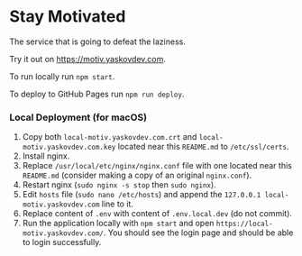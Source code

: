 # Stay Motivated

The service that is going to defeat the laziness.

Try it out on https://motiv.yaskovdev.com.

To run locally run `npm start`.

To deploy to GitHub Pages run `npm run deploy`.


### Local Deployment (for macOS)

1. Copy both `local-motiv.yaskovdev.com.crt` and `local-motiv.yaskovdev.com.key` located near this `README.md` to `/etc/ssl/certs`.
2. Install nginx.
3. Replace `/usr/local/etc/nginx/nginx.conf` file with one located near this `README.md` (consider making a copy of an original `nginx.conf`).
4. Restart nginx (`sudo nginx -s stop` then `sudo nginx`).
5. Edit `hosts` file (`sudo nano /etc/hosts`) and append the `127.0.0.1 local-motiv.yaskovdev.com` line to it.
6. Replace content of `.env` with content of `.env.local.dev` (do not commit).
7. Run the application locally with `npm start` and open `https://local-motiv.yaskovdev.com/`. You should see the login page and should be able to login successfully.